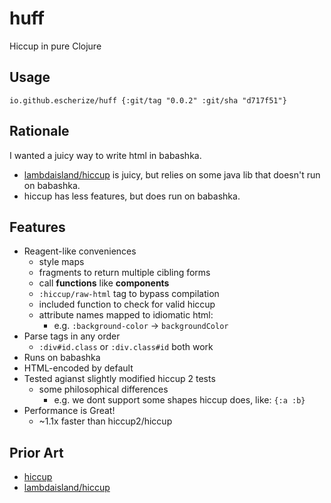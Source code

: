 # huff

Hiccup in pure Clojure

## Usage

`io.github.escherize/huff {:git/tag "0.0.2" :git/sha "d717f51"}`

## Rationale

I wanted a juicy way to write html in babashka.

- [lambdaisland/hiccup](https://github.com/lambdaisland/hiccup) is juicy, but relies on some java lib that doesn't run on babashka.
- hiccup has less features, but does run on babashka.

## Features

- Reagent-like conveniences
  - style maps
  - fragments to return multiple cibling forms
  - call **functions** like **components**
   - `:hiccup/raw-html` tag to bypass compilation
  - included function to check for valid hiccup
  - attribute names mapped to idiomatic html:
    - e.g. `:background-color` -> `backgroundColor`
- Parse tags in any order
  - `:div#id.class` or `:div.class#id` both work
- Runs on babashka
- HTML-encoded by default
- Tested agianst slightly modified hiccup 2 tests
  - some philosophical differences
    - e.g. we dont support some shapes hiccup does, like: `{:a :b}`
- Performance is Great!
  - ~1.1x faster than hiccup2/hiccup

## Prior Art

- [hiccup](https://github.com/weavejester/hiccup)
- [lambdaisland/hiccup](https://github.com/lambdaisland/hiccup)

